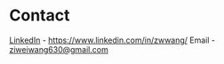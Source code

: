 # Contact
[LinkedIn](https://www.linkedin.com/in/zwwang/) - https://www.linkedin.com/in/zwwang/
Email - ziweiwang630@gmail.com
